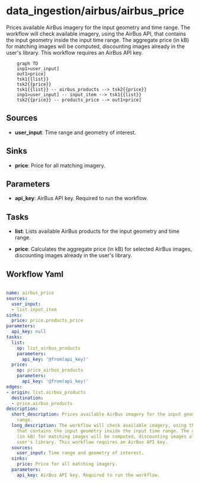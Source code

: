 # data_ingestion/airbus/airbus_price

Prices available AirBus imagery for the input geometry and time range. The workflow will check available imagery, using the AirBus API, that contains the input geometry inside the input time range. The aggregate price (in kB) for matching images will be computed, discounting images already in the user's library. This workflow requires an AirBus API key.

```{mermaid}
    graph TD
    inp1>user_input]
    out1>price]
    tsk1{{list}}
    tsk2{{price}}
    tsk1{{list}} -- airbus_products --> tsk2{{price}}
    inp1>user_input] -- input_item --> tsk1{{list}}
    tsk2{{price}} -- products_price --> out1>price]
```

## Sources

- **user_input**: Time range and geometry of interest.

## Sinks

- **price**: Price for all matching imagery.

## Parameters

- **api_key**: AirBus API key. Required to run the workflow.

## Tasks

- **list**: Lists available AirBus products for the input geometry and time range.

- **price**: Calculates the aggregate price (in kB) for selected AirBus images, discounting images already in the user's library.

## Workflow Yaml

```yaml

name: airbus_price
sources:
  user_input:
  - list.input_item
sinks:
  price: price.products_price
parameters:
  api_key: null
tasks:
  list:
    op: list_airbus_products
    parameters:
      api_key: '@from(api_key)'
  price:
    op: price_airbus_products
    parameters:
      api_key: '@from(api_key)'
edges:
- origin: list.airbus_products
  destination:
  - price.airbus_products
description:
  short_description: Prices available AirBus imagery for the input geometry and time
    range.
  long_description: The workflow will check available imagery, using the AirBus API,
    that contains the input geometry inside the input time range. The aggregate price
    (in kB) for matching images will be computed, discounting images already in the
    user's library. This workflow requires an AirBus API key.
  sources:
    user_input: Time range and geometry of interest.
  sinks:
    price: Price for all matching imagery.
  parameters:
    api_key: AirBus API key. Required to run the workflow.


```
